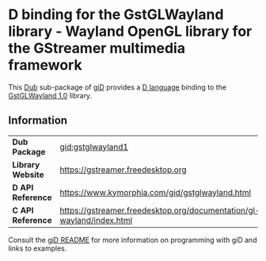 # D binding for the GstGLWayland library - Wayland OpenGL library for the GStreamer multimedia framework

This [Dub](https://dub.pm/) sub-package of [giD](https://gid.dub.pm) provides a [D language](https://www.dlang.org) binding to the [GstGLWayland 1.0](https://gstreamer.freedesktop.org) library.

## Information

|     |     |
| --- | --- |
| **Dub Package**          | [gid:gstglwayland1](https://code.dlang.org/packages/gid%3Agstglwayland1)         |
| **Library Website**      | https://gstreamer.freedesktop.org                                                |
| **D API Reference**      | https://www.kymorphia.com/gid/gstglwayland.html                                  |
| **C API Reference**      | https://gstreamer.freedesktop.org/documentation/gl-wayland/index.html            |

Consult the [giD README](https://github.com/Kymorphia/gid) for more information on programming with giD and links to examples.
